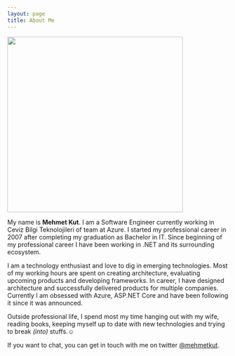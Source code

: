 ```yaml
---
layout: page
title: About Me
---
```


<div id="over">
<img class="Centered" src= " {{ site.url }}/assets/images/me.jpg" height="400px" />
</div>

My name is **Mehmet Kut**. I am a Software Engineer currently working in Ceviz Bilgi Teknolojileri of team at Azure. I started my professional career in 2007 after completing my graduation as Bachelor in IT. Since beginning of my professional career I have been working in .NET and its surrounding ecosystem. 

I am a technology enthusiast and love to dig in emerging technologies. Most of my working hours are spent on creating architecture, evaluating upcoming products and developing frameworks. In career, I have designed architecture and successfully delivered products for multiple companies. Currently I am obsessed with Azure, ASP.NET Core and have been following it since it was announced. 

Outside professional life, I spend most my time hanging out with my wife, reading books, keeping myself up to date with new technologies and trying to break *(into)* stuffs.☺

If you want to chat, you can get in touch with me on twitter [@mehmetkut](https://twitter.com/mehmetkut).
